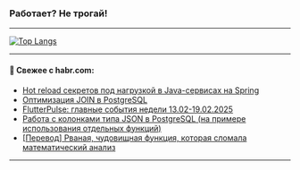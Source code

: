 ### Работает? Не трогай!

---
<!--
#### 🛠️ Technical stack:

![Java](https://img.shields.io/badge/Java-informational?logo=Oracle&style=flat&logoColor=white&color=FF4500)
![Kotlin](https://img.shields.io/badge/Kotlin-informational?logo=Kotlin&style=flat&logoColor=white&color=774D97)
![TS](https://img.shields.io/badge/TypeScript-informational?logo=typeScript&style=flat&logoColor=black&color=017acc)
![Python](https://img.shields.io/badge/Python-informational?logo=Python&style=flat&logoColor=black&color=ffdd54) <br>
![Spring](https://img.shields.io/badge/Spring-informational?logo=Spring&style=flat&logoColor=white&color=6DB33F) 
![SpringBoot](https://img.shields.io/badge/SpringBoot-informational?logo=SpringBoot&style=flat&logoColor=white&color=6DB33F)
![Nest](https://img.shields.io/badge/NestJS-informational?logo=NestJS&style=flat&logoColor=white&color=E0234E) 
![NodeJS](https://img.shields.io/badge/NodeJS-informational?logo=node.js&style=flat&logoColor=white&color=70A760)<br>
![PostgreSQL](https://img.shields.io/badge/PostgreSQL-informational?logo=PostgreSQL&style=flat&logoColor=white&color=DAA520)
![MongoDB](https://img.shields.io/badge/MongoDB-informational?logo=MongoDB&style=flat&logoColor=white&color=870000)
![Apache](https://img.shields.io/badge/Apache-informational?logo=apache&style=flat&logoColor=white&color=f74e28)

___ 
-->

<!--- #### 🛠️ : --->

[![Top Langs](https://github-readme-stats-82jvfl3w3-advtsettinggmailcoms-projects.vercel.app/api/top-langs/?username=zloylis&langs_count=10&hide_title=true&title_color=e6edf3&size_weight=0.5&count_weight=0.5&layout=compact&hide_progress=true&hide_border=true&theme=dracula)](https://github.com/zloylis)

<!---


####  :octocat:&nbsp;&nbsp; Статистика:

![GitHub stats](https://github-readme-stats-u2qms2cxw-advtsettinggmailcoms-projects.vercel.app/api?username=zloylis&show_icons=true&hide_border=true&theme=dracula&title_color=e6edf3&include_all_commits=true&count_private=true&hide_rank=false&hide_title=true&rank_icon=github)
-->
---

#### 💬 Свежее с habr.com:

<!-- BLOG-POST-LIST:START -->
- [Hot reload секретов под нагрузкой в Java-сервисах на Spring](https://habr.com/ru/companies/sberbank/articles/883826/?utm_source=habrahabr&utm_medium=rss&utm_campaign=883826)
- [Оптимизация JOIN в PostgreSQL](https://habr.com/ru/articles/883916/?utm_source=habrahabr&utm_medium=rss&utm_campaign=883916)
- [FlutterPulse: главные события недели 13.02-19.02.2025](https://habr.com/ru/articles/883888/?utm_source=habrahabr&utm_medium=rss&utm_campaign=883888)
- [Работа с колонками типа JSON в PostgreSQL &lpar;на примере использования отдельных функций&rpar;](https://habr.com/ru/articles/883884/?utm_source=habrahabr&utm_medium=rss&utm_campaign=883884)
- [[Перевод] Рваная, чудовищная функция, которая сломала математический анализ](https://habr.com/ru/articles/883880/?utm_source=habrahabr&utm_medium=rss&utm_campaign=883880)
<!-- BLOG-POST-LIST:END -->

---
